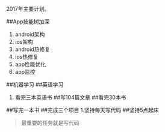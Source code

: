 2017年主要计划。

##App技能树加深
1. android架构
2. ios架构
3. android热修复
4. ios热修复
5. app性能优化
6. app监控

##机器学习
##英语学习
1. 看完三本英语书
##写104篇文章
##看完30本书

##写完一本书
##完成三个项目
1.坚持每天写代码
##坚持5点起床
>最重要的任务就是写代码






